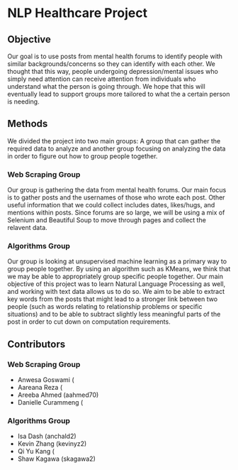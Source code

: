 # NLP Healthcare Project

## Objective

Our goal is to use posts from mental health forums to identify people with similar 
backgrounds/concerns so they can identify with each other. We thought that this way, 
people undergoing depression/mental issues who simply need attention can receive 
attention from individuals who understand what the person is going through. We hope 
that this will eventually lead to support groups more tailored to what the a certain 
person is needing.

## Methods

We divided the project into two main groups: A group that can gather the required data 
to analyze and another group focusing on analyzing the data in order to figure out how
to group people together.

### Web Scraping Group

Our group is gathering the data from mental health forums. Our main focus is to gather 
posts and the usernames of those who wrote each post. Other useful information that we 
could collect includes dates, likes/hugs, and mentions within posts. Since forums are 
so large, we will be using a mix of Selenium and Beautiful Soup to move through pages 
and collect the relavent data.

### Algorithms Group

Our group is looking at unsupervised machine learning as a primary way to group people 
together. By using an algorithm such as KMeans, we think that we may be able to 
appropriately group specific people together. Our main objective of this project was 
to learn Natural Language Processing as well, and working with text data allows us to 
do so. We aim to be able to extract key words from the posts that might lead to a 
stronger link between two people (such as words relating to relationship problems or 
specific situations) and to be able to subtract slightly less meaningful parts of the 
post in order to cut down on computation requirements.


## Contributors

### Web Scraping Group
+ Anwesa Goswami (
+ Aareana Reza (
+ Areeba Ahmed (aahmed70)
+ Danielle Curammeng (

### Algorithms Group
+ Isa Dash (anchald2)
+ Kevin Zhang (kevinyz2)
+ Qi Yu Kang (
+ Shaw Kagawa (skagawa2)
